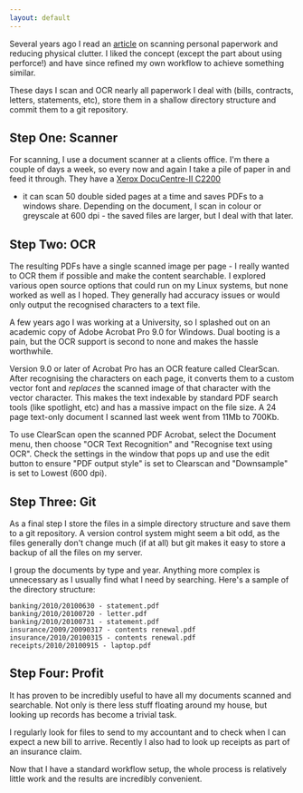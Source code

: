 ```yaml
---
layout: default
---
```

Several years ago I read an
[article](http://onlamp.com/pub/a/onlamp/2006/11/02/personal_document_management.html)
on scanning personal paperwork and reducing physical clutter. I liked the
concept (except the part about using perforce!) and have since refined my own
workflow to achieve something similar.

These days I scan and OCR nearly all paperwork I deal with (bills, contracts,
letters, statements, etc), store them in a shallow directory structure and
commit them to a git repository.

## Step One: Scanner

For scanning, I use a document scanner at a clients office. I'm there a couple
of days a week, so every now and again I take a pile of paper in and feed it
through. They have a [Xerox DocuCentre-II
C2200](http://www.support.xerox.com/SRVS/CGI-BIN/WEBCGI.EXE?New,Kb=x_WC7245_en,Company={683D76C8-B5C5-416E-9754-DD015FDB4F2E},ts=x_main_en,ques=ref%28Country%29:str%28AUS%29,ques=ref%28Prod_WC7228_WC7235_WC7245%29:str%28DC_C2200_C3300%29,question=ref%28ProdFamily%29:str%28Prod_WC7228_WC7235_WC7245%29,varset=Xcntry:AUS,varset=Xlang:en_AU,varset=prodID:DC_C2200_C3300,varset=prodName:DocuCentre-II%20C2200/C3300)
- it can scan 50 double sided pages at a time and saves PDFs to a windows
share. Depending on the document, I scan in colour or greyscale at 600 dpi -
the saved files are larger, but I deal with that later.

## Step Two: OCR

The resulting PDFs have a single scanned image per page - I really wanted to
OCR them if possible and make the content searchable. I explored various open
source options that could run on my Linux systems, but none worked as well as I
hoped. They generally had accuracy issues or would only output the recognised
characters to a text file.

A few years ago I was working at a University, so I splashed out on an academic
copy of Adobe Acrobat Pro 9.0 for Windows. Dual booting is a pain, but the OCR
support is second to none and makes the hassle worthwhile.

Version 9.0 or later of Acrobat Pro has an OCR feature called ClearScan.  After
recognising the characters on each page, it converts them to a custom vector
font and *replaces* the scanned image of that character with the vector
character. This makes the text indexable by standard PDF search tools (like
spotlight, etc) and has a massive impact on the file size. A 24 page text-only
document I scanned last week went from 11Mb to 700Kb.

To use ClearScan open the scanned PDF Acrobat, select the Document menu, then
choose "OCR Text Recognition" and "Recognise text using OCR". Check the
settings in the window that pops up and use the edit button to ensure "PDF
output style" is set to Clearscan and "Downsample" is set to Lowest (600 dpi).

## Step Three: Git

As a final step I store the files in a simple directory structure and save them
to a git repository. A version control system might seem a bit odd, as the
files generally don't change much (if at all) but git makes it easy to store a
backup of all the files on my server.

I group the documents by type and year. Anything more complex is unnecessary as
I usually find what I need by searching. Here's a sample of the directory
structure:

    banking/2010/20100630 - statement.pdf
    banking/2010/20100720 - letter.pdf
    banking/2010/20100731 - statement.pdf
    insurance/2009/20090317 - contents renewal.pdf
    insurance/2010/20100315 - contents renewal.pdf
    receipts/2010/20100915 - laptop.pdf

## Step Four: Profit

It has proven to be incredibly useful to have all my documents scanned and
searchable. Not only is there less stuff floating around my house, but looking
up records has become a trivial task.

I regularly look for files to send to my accountant and to check when I can
expect a new bill to arrive. Recently I also had to look up receipts as part of
an insurance claim.

Now that I have a standard workflow setup, the whole process is relatively
little work and the results are incredibly convenient.
